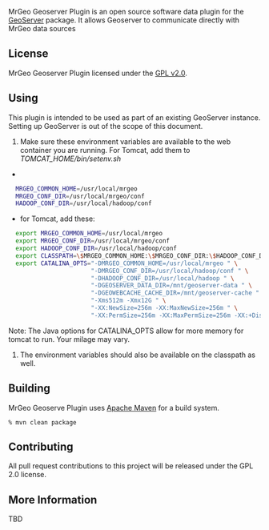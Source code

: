 MrGeo Geoserver Plugin is an open source software data plugin for the [GeoServer](http://geoserver.org) package.
It allows Geoserver to communicate directly with MrGeo data sources


## License

MrGeo Geoserver Plugin licensed under the [GPL v2.0](http://www.gnu.org/licenses/old-licenses/gpl-2.0.html).

## Using

This plugin is intended to be used as part of an existing GeoServer instance.  Setting up GeoServer is out of the scope of this document.

1. Make sure these environment variables are available to the web container you are running.  For Tomcat, add them to _TOMCAT_HOME/bin/setenv.sh_
  *
```bash
  MRGEO_COMMON_HOME=/usr/local/mrgeo
  MRGEO_CONF_DIR=/usr/local/mrgeo/conf
  HADOOP_CONF_DIR=/usr/local/hadoop/conf
```
  * for Tomcat, add these:
```bash
  export MRGEO_COMMON_HOME=/usr/local/mrgeo
  export MRGEO_CONF_DIR=/usr/local/mrgeo/conf
  export HADOOP_CONF_DIR=/usr/local/hadoop/conf
  export CLASSPATH=\$MRGEO_COMMON_HOME:\$MRGEO_CONF_DIR:\$HADOOP_CONF_DIR
  export CATALINA_OPTS="-DMRGEO_COMMON_HOME=/usr/local/mrgeo " \
                       "-DMRGEO_CONF_DIR=/usr/local/hadoop/conf " \
                       "-DHADOOP_CONF_DIR=/usr/local/hadoop " \
                       "-DGEOSERVER_DATA_DIR=/mnt/geoserver-data " \
                       "-DGEOWEBCACHE_CACHE_DIR=/mnt/geoserver-cache " \
                       "-Xms512m -Xmx12G " \
                       "-XX:NewSize=256m -XX:MaxNewSize=256m " \
                       "-XX:PermSize=256m -XX:MaxPermSize=256m -XX:+DisableExplicitGC"

```
Note:  The Java options for CATALINA_OPTS allow for more memory for tomcat to run.  Your milage may vary.
1. The environment variables should also be available on the classpath as well.
## Building

MrGeo Geoserve Plugin uses [Apache Maven](http://maven.apache.org/) for a build system.

    % mvn clean package


## Contributing

All pull request contributions to this project will be released under the GPL 2.0 license.

## More Information

TBD



